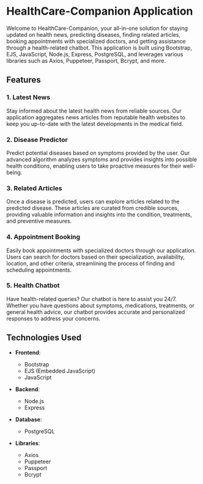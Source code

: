 # HealthCare-Companion Application

Welcome to HealthCare-Companion, your all-in-one solution for staying updated on health news, predicting diseases, finding related articles, booking appointments with specialized doctors, and getting assistance through a health-related chatbot. This application is built using Bootstrap, EJS, JavaScript, Node.js, Express, PostgreSQL, and leverages various libraries such as Axios, Puppeteer, Passport, Bcrypt, and more.

## Features

### 1. Latest News
Stay informed about the latest health news from reliable sources. Our application aggregates news articles from reputable health websites to keep you up-to-date with the latest developments in the medical field.

### 2. Disease Predictor
Predict potential diseases based on symptoms provided by the user. Our advanced algorithm analyzes symptoms and provides insights into possible health conditions, enabling users to take proactive measures for their well-being.

### 3. Related Articles
Once a disease is predicted, users can explore articles related to the predicted disease. These articles are curated from credible sources, providing valuable information and insights into the condition, treatments, and preventive measures.

### 4. Appointment Booking
Easily book appointments with specialized doctors through our application. Users can search for doctors based on their specialization, availability, location, and other criteria, streamlining the process of finding and scheduling appointments.

### 5. Health Chatbot
Have health-related queries? Our chatbot is here to assist you 24/7. Whether you have questions about symptoms, medications, treatments, or general health advice, our chatbot provides accurate and personalized responses to address your concerns.

## Technologies Used

- **Frontend**:
  - Bootstrap
  - EJS (Embedded JavaScript)
  - JavaScript

- **Backend**:
  - Node.js
  - Express

- **Database**:
  - PostgreSQL

- **Libraries**:
  - Axios
  - Puppeteer
  - Passport
  - Bcrypt
